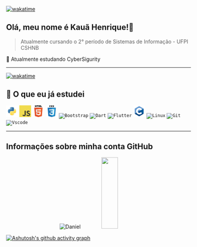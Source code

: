 [![wakatime](https://wakatime.com/badge/user/018b5cfe-36d3-4466-8597-ce88ff5435c6.svg)](https://wakatime.com/@018b5cfe-36d3-4466-8597-ce88ff5435c6)
## Olá, meu nome é <strong>Kauã Henrique!</strong>👋

> Atualmente cursando o 2° período de Sistemas de Informação - UFPI CSHNB

🔭 Atualmente estudando CyberSigurity

----

[![wakatime](https://wakatime.com/badge/user/018b5cfe-36d3-4466-8597-ce88ff5435c6.svg)](https://wakatime.com/@018b5cfe-36d3-4466-8597-ce88ff5435c6)

## 🚀 O que eu já estudei

<code><img height="32" src="https://raw.githubusercontent.com/github/explore/80688e429a7d4ef2fca1e82350fe8e3517d3494d/topics/python/python.png" alt="Python"/></code>
<code><img height="32" src="https://raw.githubusercontent.com/github/explore/80688e429a7d4ef2fca1e82350fe8e3517d3494d/topics/javascript/javascript.png" alt="Javascript"/></code>
<code><img height="32" src="https://raw.githubusercontent.com/github/explore/80688e429a7d4ef2fca1e82350fe8e3517d3494d/topics/html/html.png" alt="HTML5"/></code>
<code><img height="32" src="https://raw.githubusercontent.com/github/explore/80688e429a7d4ef2fca1e82350fe8e3517d3494d/topics/css/css.png" alt="CSS"/></code>
<code><img height="32" src="https://upload.wikimedia.org/wikipedia/commons/thumb/b/b2/Bootstrap_logo.svg/2560px-Bootstrap_logo.svg.png" alt="Bootstrap"/></code>
<code><img height="32" src="https://upload.wikimedia.org/wikipedia/commons/c/c6/Dart_logo.png" alt="Dart"/></code>
<code><img height="32" src="https://storage.googleapis.com/cms-storage-bucket/0dbfcc7a59cd1cf16282.png" alt="Flutter"/></code>
<code><img height="32" src="https://raw.githubusercontent.com/github/explore/f3e22f0dca2be955676bc70d6214b95b13354ee8/topics/c/c.png" alt="C"/></code>
<code><img height="32" src="https://logospng.org/download/linux/linux-512.png" alt="Linux"/></code>
<code><img height="32" src="https://git-scm.com/images/logos/downloads/Git-Icon-1788C.png" alt="Git"/></code>
<code><img height="32" src="https://upload.wikimedia.org/wikipedia/commons/thumb/9/9a/Visual_Studio_Code_1.35_icon.svg/2048px-Visual_Studio_Code_1.35_icon.svg.png" alt="Vscode"/></code>


---

## Informações sobre minha conta GitHub
<div align="center">
  <img width="49%" height="195px" src="https://github-readme-stats.vercel.app/api?username=yGlaimes&show_icons=true&count_private-true&hide_border=true&title_color=596087&icon_color=596087&text_color=ffffff&bg_color=0d1117" alt=Daniel Rodrigues Github Stats" />
<img width="30%" height="195px" src="https://github-readme-stats.vercel.app/api/top-langs/?username=yGlaimes&layout=compact&hide_border=true&title_color=596087&text_color=ffffff&bg_color=0d1117" />
</div>

[![Ashutosh's github activity graph](https://github-readme-activity-graph.vercel.app/graph?username=yGlaimes&bg_color=0d1117&color=ffffff&line=596087&point=596087&area=true&hide_border=true)](https://github.com/ashutosh00710/github-readme-activity-graph)


